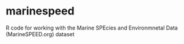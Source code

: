 # marinespeed
R code for working with the Marine SPEcies and Environmnetal Data (MarineSPEED.org) dataset
